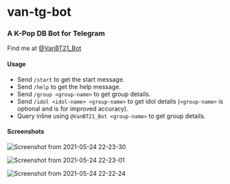 # van-tg-bot
<h3>A K-Pop DB Bot for Telegram</h3>
<p>Find me at <a href="https://t.me/VanBT21_Bot">@VanBT21_Bot</a></p>

<h4>Usage</h4>

 - Send `/start` to get the start message.
 - Send `/help` to get the help message.
 - Send `/group <group-name>` to get group details.
 - Send `/idol <idol-name> <group-name>` to get idol details (`<group-name>` is optional and is for improved accuracy).
 - Query inline using `@VanBT21_Bot <group-name>` to get group details.

<h4>Screenshots</h4>

![Screenshot from 2021-05-24 22-23-30](https://user-images.githubusercontent.com/63963181/119380972-b9267900-bcde-11eb-8ff7-942084fadeac.png)

![Screenshot from 2021-05-24 22-23-01](https://user-images.githubusercontent.com/63963181/119381104-c04d8700-bcde-11eb-9b86-47cc54116ac1.png)

![Screenshot from 2021-05-24 22-22-24](https://user-images.githubusercontent.com/63963181/119381168-c479a480-bcde-11eb-8810-b6da76926f0d.png)
